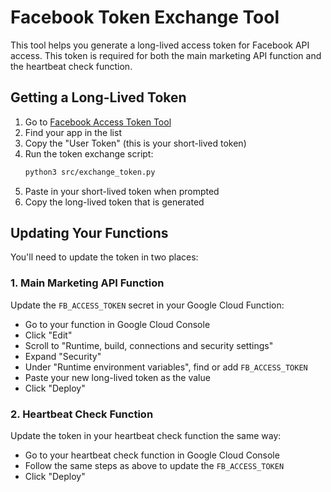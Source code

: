 # Facebook Token Exchange Tool

This tool helps you generate a long-lived access token for Facebook API access. This token is required for both the main marketing API function and the heartbeat check function.

## Getting a Long-Lived Token

1. Go to [Facebook Access Token Tool](https://developers.facebook.com/tools/accesstoken/)
2. Find your app in the list
3. Copy the "User Token" (this is your short-lived token)
4. Run the token exchange script:
   ```bash
   python3 src/exchange_token.py
   ```
5. Paste in your short-lived token when prompted
6. Copy the long-lived token that is generated

## Updating Your Functions

You'll need to update the token in two places:

### 1. Main Marketing API Function
Update the `FB_ACCESS_TOKEN` secret in your Google Cloud Function:
- Go to your function in Google Cloud Console
- Click "Edit"
- Scroll to "Runtime, build, connections and security settings"
- Expand "Security"
- Under "Runtime environment variables", find or add `FB_ACCESS_TOKEN`
- Paste your new long-lived token as the value
- Click "Deploy"

### 2. Heartbeat Check Function
Update the token in your heartbeat check function the same way:
- Go to your heartbeat check function in Google Cloud Console
- Follow the same steps as above to update the `FB_ACCESS_TOKEN`
- Click "Deploy"
